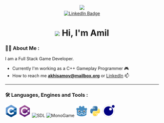 <div id="header" align="center">
  <img src="https://media.giphy.com/media/1337mjZhdNJWSY/giphy.gif" width="200"/>
  <div id="links">
  <a href="https://www.linkedin.com/in/amiyo/">
    <img src="https://img.shields.io/badge/LinkedIn-blue?style=for-the-badge&logo=linkedin&logoColor=white" alt="LinkedIn Badge"/>
  </a>
  </div>
  <h1>
    <img src="https://media.giphy.com/media/hvRJCLFzcasrR4ia7z/giphy.gif" width="30px"/> Hi, I'm Amil
  </h1>
</div>

### :man_technologist: About Me :

I am a Full Stack Game Developer.

- Currently I'm working as a C++ Gameplay Programmer :video_game:
- How to reach me **akhisamov@mailbox.org** or [LinkedIn](https://www.linkedin.com/in/akhisamov/) :mailbox:

---

### :hammer_and_wrench: Languages, Engines and Tools :

<div>
  <img src="https://raw.githubusercontent.com/devicons/devicon/master/icons/cplusplus/cplusplus-original.svg" title="C++" alt="C++" width="40" height="40"/>
  <img src="https://raw.githubusercontent.com/devicons/devicon/master/icons/csharp/csharp-original.svg" title="C#" alt="C#" width="40" height="40"/>
  <img src="https://upload.wikimedia.org/wikipedia/commons/1/16/Simple_DirectMedia_Layer%2C_Logo.svg" title="SDL" alt="SDL" height="40"/>
  <img src="https://upload.wikimedia.org/wikipedia/commons/e/e6/MonoGame_Logo.svg" title="MonoGame" alt="MonoGame" height="40"/>
  <img src="https://raw.githubusercontent.com/devicons/devicon/master/icons/godot/godot-original.svg" title="Godot" alt="Godot" width="40" height="40"/>
  <img src="https://raw.githubusercontent.com/devicons/devicon/master/icons/python/python-original.svg" title="Python" alt="Python" width="40" height="40"/>
  <img src="https://raw.githubusercontent.com/devicons/devicon/master/icons/lua/lua-original.svg" title="Lua" alt="Lua" width="40" height="40"/>
</div>
